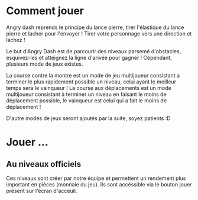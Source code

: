 <!-- TITLE: 3.1. Jouer -->
<!-- SUBTITLE:  -->

# Comment jouer
Angry dash reprends le principe du lance pierre, tirer l'élastique du lance pierre et lacher pour l'envoyer !
Tirer votre personnage vers une direction et lachez !

Le but d'Angry Dash est de parcourir des niveaux parsemé d'obstacles, esquivez-les et atteignez la ligne d'arivée pour gagner !
Cependant, plusieurs mode de jeux existes.

La course contre la montre est un mode de jeu multijoueur consistant a terminer le plus rapidement possible un niveau, celui ayant le meilleur temps sera le vainqueur !
La course aux déplacements est un mode multijoueur consistant à terminer un niveau en faisant le moins de déplacement possible, le vainqueur est celui qui a fait le moins de déplacement !

D'autre modes de jeux seront ajoutés par la suite, soyez patients :D

# Jouer ...
## Au niveaux officiels
Ces niveaux sont créer par notre équipe et permettent un rendement plus important en pièces (monnaie du jeu). Ils sont accéssible via le bouton jouer présent sur l'écran d'acceuil.
